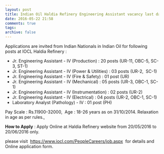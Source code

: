 ```yaml
---
layout: post
title: Indian Oil Haldia Refinery Engineering Assistant vacancy last date 20th June-2016   
date: 2016-05-22 21:58
comments: true
tags: 
archive: false
---
```

Applications are invited from Indian Nationals in Indian Oil for following posts at IOCL Haldia Refinery :

- Jr. Engineering Assistant - IV (Production) : 20 posts (UR-11, OBC-5, SC-3, ST-1)
- Jr. Engineering Assistant - IV (Power & Utilities) : 03 posts (UR-2,  SC-1)
- Jr. Engineering Assistant - IV (Fire & Safety) : 01 post  (UR) 
- Jr. Engineering Assistant - IV (Mechanical) : 05 posts  (UR-3, OBC-1, SC-1) 
- Jr. Engineering Assistant - IV (Instrumentation) : 02 posts (UR-2)
- Jr. Engineering Assistant - IV (Electrical) : 04 posts (UR-2, OBC-1, SC-1)
- Laboratory Analyst (Pathology) - IV : 01 post (PH) 

Pay Scale : Rs.11900-32000,  Age : 18-26 years as on 31/10/2014. Relaxation in age as per rules., 

**How to Apply** : Apply Online at Haldia Refinery website from 20/05/2016 to 20/06/2016 only.

please visit  <https://www.iocl.com/PeopleCareers/job.aspx>  for details and Online application form.